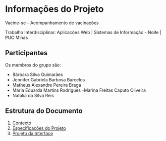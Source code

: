 # Informações do Projeto

Vacine-se - Acompanhamento de vacinações

Trabalho Interdisciplinar: Aplicacões Web | Sistemas de Informação - Noite | PUC Minas 

## Participantes

Os membros do grupo são:
- Bárbara Silva Guimarães
- Jennifer Gabriela Barbosa Barcelos
- Matheus Alexandre Pereira Braga
- Maria Eduarda Martins Rodrigues
-Marina Freitas Caputo Oliveira
- Natalia da Silva Reis

## Estrutura do Documento


 1. [Contexto](1.Introdução.md)
2. [Especificações do Projeto](2-Especificação.md)
3. [Projeto da Interface](3-Interface.md)

